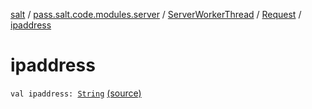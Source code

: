 [salt](../../../index.md) / [pass.salt.code.modules.server](../../index.md) / [ServerWorkerThread](../index.md) / [Request](index.md) / [ipaddress](./ipaddress.md)

# ipaddress

`val ipaddress: `[`String`](https://kotlinlang.org/api/latest/jvm/stdlib/kotlin/-string/index.html) [(source)](https://github.com/kurbaniec-tgm/salt/tree/master/code/modules/server/ServerWorkerThread.kt#L52)